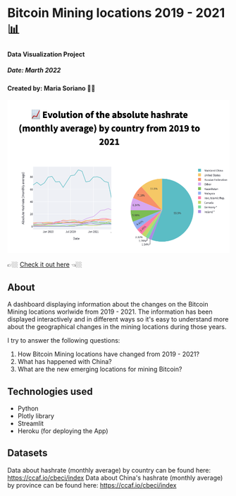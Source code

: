 # Bitcoin Mining locations 2019 - 2021 📊
#### Data Visualization Project
##### Date: Marth 2022
#### Created by: Maria Soriano 👋🏼

![Screenshot](screenshot.png)


👉🏼 [Check it out here](https://miningviz.herokuapp.com) 👈🏼


## About
A dashboard displaying information about the changes on the Bitcoin Mining locations worlwide from 2019 - 2021. The information has been displayed interactively and in different ways so it's easy to understand more about the geographical changes in the mining locations during those years.

I try to answer the following questions:
1. How Bitcoin Mining locations have changed from 2019 - 2021?
2. What has happened with China?
3. What are the new emerging locations for mining Bitcoin?

## Technologies used
* Python
* Plotly library
* Streamlit
* Heroku (for deploying the App)

## Datasets
Data about hashrate (monthly average) by country can be found here: https://ccaf.io/cbeci/index
Data about China's hashrate (monthly average) by province can be found here: https://ccaf.io/cbeci/index

